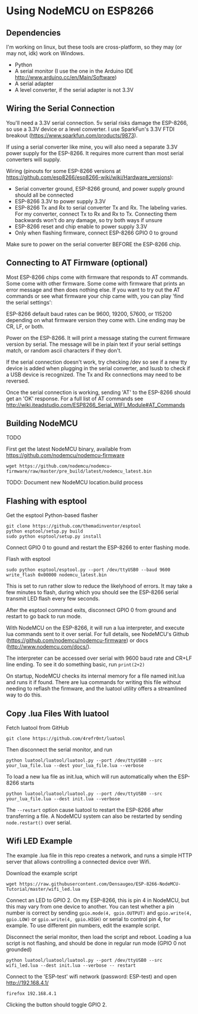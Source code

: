 # Using NodeMCU on ESP8266 #

## Dependencies ##

I'm working on linux, but these tools are cross-platform, so they may (or may not, idk) work on Windows.

- Python
- A serial monitor (I use the one in the Arduino IDE http://www.arduino.cc/en/Main/Software)
- A serial adapter
- A level converter, if the serial adapter is not 3.3V

## Wiring the Serial Connection ##

You'll need a 3.3V serial connection. 5v serial risks damage the ESP-8266, so use a 3.3V device or a level converter. I use SparkFun's 3.3V FTDI breakout (https://www.sparkfun.com/products/9873).

If using a serial converter like mine, you will also need a separate 3.3V power supply for the ESP-8266. It requires more current than most serial converters will supply.

Wiring (pinouts for some ESP-8266 versions at https://github.com/esp8266/esp8266-wiki/wiki/Hardware_versions):
- Serial converter ground, ESP-8266 ground, and power supply ground should all be connected
- ESP-8266 3.3V to power supply 3.3V
- ESP-8266 Tx and Rx to serial converter Tx and Rx. The labeling varies. For my converter, connect Tx to Rx and Rx to Tx. Connecting them backwards won't do any damage, so try both ways if unsure
- ESP-8266 reset and chip enable to power supply 3.3V
- Only when flashing firmware, connect ESP-8266 GPIO 0 to ground

Make sure to power on the serial converter BEFORE the ESP-8266 chip.

## Connecting to AT Firmware (optional) ##

Most ESP-8266 chips come with firmware that responds to AT commands. Some come with other firmware. Some come with firmware that prints an error message and then does nothing else. If you want to try out the AT commands or see what firmware your chip came with, you can play 'find the serial settings':

ESP-8266 default baud rates can be  9600, 19200, 57600, or 115200 depending on what firmware version they come with. Line ending may be CR, LF, or both.

Power on the ESP-8266. It will print a message stating the current firmware version by serial. The message will be in plain text if your serial settings match, or random ascii characters if they don't.

If the serial connection doesn't work, try checking /dev so see if a new tty device is added when plugging in the serial converter, and lsusb to check if a USB device is recognized. The Tx and Rx connections may need to be reversed.

Once the serial connection is working, sending 'AT' to the ESP-8266 should get an 'OK' response. For a full list of AT commands see http://wiki.iteadstudio.com/ESP8266_Serial_WIFI_Module#AT_Commands

## Building NodeMCU ##

TODO

First get the latest NodeMCU binary, available from https://github.com/nodemcu/nodemcu-firmware

    wget https://github.com/nodemcu/nodemcu-firmware/raw/master/pre_build/latest/nodemcu_latest.bin

TODO: Document new NodeMCU location.build process

## Flashing with esptool

Get the esptool Python-based flasher

    git clone https://github.com/themadinventor/esptool
    python esptool/setup.py build
    sudo python esptool/setup.py install

Connect GPIO 0 to gound and restart the ESP-8266 to enter flashing mode.

Flash with esptool

    sudo python esptool/esptool.py --port /dev/ttyUSB0 --baud 9600 write_flash 0x00000 nodemcu_latest.bin

This is set to run rather slow to reduce the likelyhood of errors. It may take a few minutes to flash, during which you should see the ESP-8266 serial transmit LED flash every few seconds.

After the esptool command exits, disconnect GPIO 0 from ground and restart to go back to run mode.

With NodeMCU on the ESP-8266, it will run a lua interpreter, and execute lua commands sent to it over serial. For full details, see NodeMCU's Github (https://github.com/nodemcu/nodemcu-firmware) or docs (http://www.nodemcu.com/docs/).

The interpreter can be accessed over serial with 9600 baud rate and CR+LF line ending. To see it do something basic, run `print(2+2)`

On startup, NodeMCU checks its internal memory for a file named init.lua and runs it if found. There are lua commands for writing this file without needing to reflash the firmware, and the luatool utility offers a streamlined way to do this.

## Copy .lua Files With luatool ##

Fetch luatool from GitHub

    git clone https://github.com/4refr0nt/luatool

Then disconnect the serial monitor, and run

    python luatool/luatool/luatool.py --port /dev/ttyUSB0 --src your_lua_file.lua --dest your_lua_file.lua --verbose

To load a new lua file as init.lua, which will run automatically when the ESP-8266 starts

    python luatool/luatool/luatool.py --port /dev/ttyUSB0 --src your_lua_file.lua --dest init.lua --verbose

The `--restart` option cause luatool to restart the ESP-8266 after transferring a file. A NodeMCU system can also be restarted by sending `node.restart()` over serial.

## Wifi LED Example ##

The example .lua file in this repo creates a network, and runs a simple HTTP server that allows controlling a connected device over Wifi.

Download the example script

    wget https://raw.githubusercontent.com/Densaugeo/ESP-8266-NodeMCU-Tutorial/master/wifi_led.lua

Connect an LED to GPIO 2. On my ESP-8266, this is pin 4 in NodeMCU, but this may vary from one device to another. You can test whether a pin number is correct by sending `gpio.mode(4, gpio.OUTPUT)` and `gpio.write(4, gpio.LOW)` or `gpio.write(4, gpio.HIGH)` or serial to control pin 4, for example. To use different pin numbers, edit the example script.

Disconnect the serial monitor, then load the script and reboot. Loading a lua script is not flashing, and should be done in regular run mode (GPIO 0 not grounded)

    python luatool/luatool/luatool.py --port /dev/ttyUSB0 --src wifi_led.lua --dest init.lua --verbose -- restart

Connect to the 'ESP-test' wifi network (password: ESP-test) and open http://192.168.4.1/

    firefox 192.168.4.1

Clicking the button should toggle GPIO 2.
